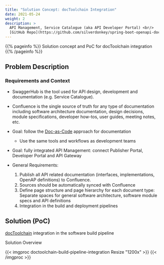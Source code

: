 ```yaml
---
title: "Solution Concept: docToolchain Integration"
date: 2021-05-24
weight: 2
description: >
  API Management, Service Catalogue (aka API Developer Portal) <br/>
  [GitHub Repo](https://github.com/silverdonkey/spring-boot-openapi-doctoolchain)
---
```


{{% pageinfo %}}
Solution concept and PoC for docToolchain integration
{{% /pageinfo %}}

## Problem Description

### Requirements and Context

* SwaggerHub is the tool used for API design, development and documentation (e.g. Service Catalogue).
* Confluence is the single source of truth for any type of documentation
including software architecture documentation, design decisions, module specifications, developer how-tos, user guides, meeting notes, etc.
* Goal: follow the [Doc-as-Code](https://www.writethedocs.org/guide/docs-as-code/) approach for documentation
  * Use the same tools and workflows as development teams
* Goal: fully integrated API Management: connect Publisher Portal, Developer Portal and API Gateway

* General Requirements:
  1. Publish all API related documentation (interfaces, implementations, OpenAP definitions) to Confluence.
  2. Sources should be automatically synced with Confluence
  3. Define page structure and page hierarchy for each document type: Separate spaces for general software architecture, software module specs and API definitions
  4. Integration in the build and deployment pipelines

## Solution (PoC)
[docToolchain](http://doctoolchain.org/) integration in the software build pipeline

Solution Overview

{{< imgproc doctoolchain-build-pipeline-integration Resize "1200x" >}}
{{< /imgproc >}}
